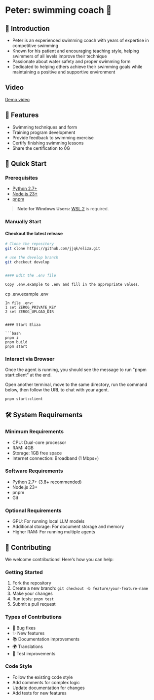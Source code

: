 # Peter: swimming coach 🤖

## 🚩 Introduction
- Peter is an experienced swimming coach with years of expertise in competitive swimming
- Known for his patient and encouraging teaching style, helping swimmers of all levels improve their technique
- Passionate about water safety and proper swimming form
- Dedicated to helping others achieve their swimming goals while maintaining a positive and supportive environment

## Video

[Demo video](https://meeting.tencent.com/crm/NXwp93v916)

## 🎯 Features

- Swimming techniques and form
- Training program development
- Provide feedback to swimming exercise
- Certify finishing swimming lessons
- Share the certification to 0G
 

## 🚀 Quick Start

### Prerequisites

- [Python 2.7+](https://www.python.org/downloads/)
- [Node.js 23+](https://docs.npmjs.com/downloading-and-installing-node-js-and-npm)
- [pnpm](https://pnpm.io/installation)

> **Note for Windows Users:** [WSL 2](https://learn.microsoft.com/en-us/windows/wsl/install-manual) is required.


### Manually Start

#### Checkout the latest release

```bash
# Clone the repository
git clone https://github.com/jjqk/eliza.git

# use the develop branch
git checkout develop


#### Edit the .env file

Copy .env.example to .env and fill in the appropriate values.

```
cp .env.example .env
```
In file .env:
1 set ZEROG_PRIVATE_KEY
2 set ZEROG_UPLOAD_DIR


#### Start Eliza

```bash
pnpm i
pnpm build
pnpm start
```

### Interact via Browser

Once the agent is running, you should see the message to run "pnpm start:client" at the end.

Open another terminal, move to the same directory, run the command below, then follow the URL to chat with your agent.

```bash
pnpm start:client
```


## 🛠️ System Requirements

### Minimum Requirements
- CPU: Dual-core processor
- RAM: 4GB
- Storage: 1GB free space
- Internet connection: Broadband (1 Mbps+)

### Software Requirements
- Python 2.7+ (3.8+ recommended)
- Node.js 23+
- pnpm
- Git

### Optional Requirements
- GPU: For running local LLM models
- Additional storage: For document storage and memory
- Higher RAM: For running multiple agents


## 🤝 Contributing

We welcome contributions! Here's how you can help:

### Getting Started
1. Fork the repository
2. Create a new branch: `git checkout -b feature/your-feature-name`
3. Make your changes
4. Run tests: `pnpm test`
5. Submit a pull request

### Types of Contributions
- 🐛 Bug fixes
- ✨ New features
- 📚 Documentation improvements
- 🌍 Translations
- 🧪 Test improvements

### Code Style
- Follow the existing code style
- Add comments for complex logic
- Update documentation for changes
- Add tests for new features
